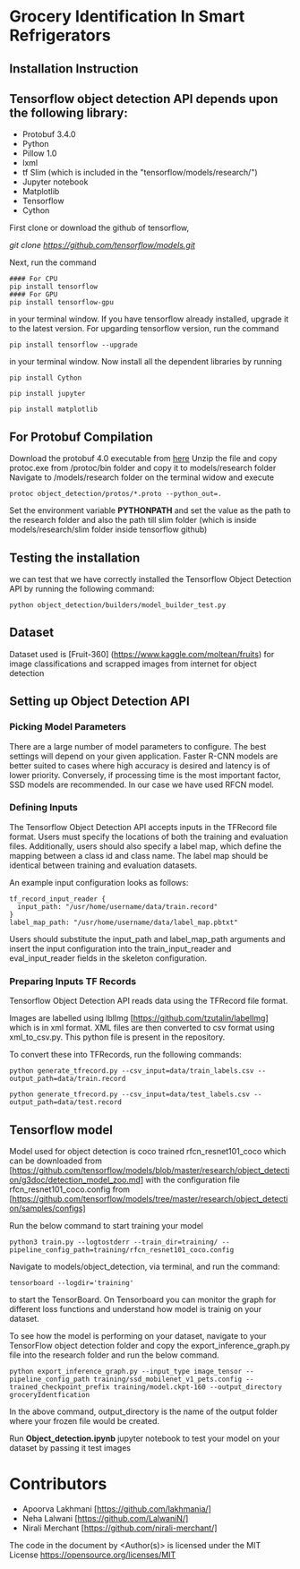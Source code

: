 # Grocery Identification In Smart Refrigerators 

## Installation Instruction

## Tensorflow object detection API depends upon the following library:

-  Protobuf 3.4.0
-  Python
-  Pillow 1.0
-  lxml
-  tf Slim (which is included in the "tensorflow/models/research/")
-  Jupyter notebook
-  Matplotlib
-  Tensorflow
-  Cython

First clone or download the github of tensorflow,

*git clone https://github.com/tensorflow/models.git*

Next, run the command

```
#### For CPU
pip install tensorflow
#### For GPU
pip install tensorflow-gpu

```
in your terminal window. If you have tensorflow already installed, upgrade it to the latest version. For upgarding tensorflow version, run the command

```
pip install tensorflow --upgrade

```

in your terminal window. Now install all the dependent libraries by running

```
pip install Cython

pip install jupyter

pip install matplotlib

```
## For Protobuf Compilation 
Download the protobuf 4.0 executable from [here](https://github.com/google/protobuf/releases)
Unzip the file and copy protoc.exe from /protoc/bin folder and copy it to models/research folder
Navigate to /models/research folder on the terminal widow and execute
```
protoc object_detection/protos/*.proto --python_out=.

```
Set the environment variable **PYTHONPATH** and set the value as the path to the research folder and also the path till slim folder (which is inside models/research/slim folder inside tensorflow github)

## Testing the installation 
we can test that we have correctly installed the Tensorflow Object Detection API by running the following command:
```
python object_detection/builders/model_builder_test.py

```

## Dataset
Dataset used is [Fruit-360] (https://www.kaggle.com/moltean/fruits) for image classifications and scrapped images from internet for object detection

## Setting up Object Detection API

### Picking Model Parameters
There are a large number of model parameters to configure. The best settings will depend on your given application. Faster R-CNN models are better suited to cases where high accuracy is desired and latency is of lower priority. Conversely, if processing time is the most important factor, SSD models are recommended. In our case we have used RFCN model.

### Defining Inputs
The Tensorflow Object Detection API accepts inputs in the TFRecord file format. Users must specify the locations of both the training and evaluation files. Additionally, users should also specify a label map, which define the mapping between a class id and class name. The label map should be identical between training and evaluation datasets.

An example input configuration looks as follows:

```
tf_record_input_reader {
  input_path: "/usr/home/username/data/train.record"
}
label_map_path: "/usr/home/username/data/label_map.pbtxt"

```
Users should substitute the input_path and label_map_path arguments and insert the input configuration into the train_input_reader and eval_input_reader fields in the skeleton configuration.

### Preparing Inputs TF Records
Tensorflow Object Detection API reads data using the TFRecord file format.

Images are labelled using lblImg [https://github.com/tzutalin/labelImg] which is in xml format. 
XML files are then converted to csv format using xml_to_csv.py. This python file is present in the repository.

To convert these into TFRecords, run the following commands:

```
python generate_tfrecord.py --csv_input=data/train_labels.csv --output_path=data/train.record

python generate_tfrecord.py --csv_input=data/test_labels.csv --output_path=data/test.record

```
## Tensorflow model

Model used for object detection is coco trained rfcn_resnet101_coco which can be downloaded from [https://github.com/tensorflow/models/blob/master/research/object_detection/g3doc/detection_model_zoo.md] with the configuration file rfcn_resnet101_coco.config from [https://github.com/tensorflow/models/tree/master/research/object_detection/samples/configs]

Run the below command to start training your model
```
python3 train.py --logtostderr --train_dir=training/ --pipeline_config_path=training/rfcn_resnet101_coco.config

```
Navigate to models/object_detection, via terminal, and run the command:

```
tensorboard --logdir='training'

```
to start the TensorBoard. On Tensorboard you can monitor the graph for different loss functions and understand how model is trainig on your dataset.

To see how the model is performing on your dataset, navigate to your TensorFlow object detection folder and copy the export_inference_graph.py file into the research folder and run the below command.

```
python export_inference_graph.py --input_type image_tensor --pipeline_config_path training/ssd_mobilenet_v1_pets.config --trained_checkpoint_prefix training/model.ckpt-160 --output_directory groceryIdentfication

```
In the above command, output_directory is the name of the output folder where your frozen file would be created.

Run **Object_detection.ipynb** jupyter notebook to test your model on your dataset by passing it test images

# Contributors
-  Apoorva Lakhmani [https://github.com/lakhmania/]
-  Neha Lalwani [https://github.com/LalwaniN/]
-  Nirali Merchant [https://github.com/nirali-merchant/]

The code in the document by <Author(s)> is licensed under the MIT License https://opensource.org/licenses/MIT

 
